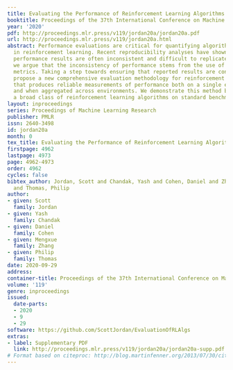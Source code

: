 ```yaml
---
title: Evaluating the Performance of Reinforcement Learning Algorithms
booktitle: Proceedings of the 37th International Conference on Machine Learning
year: '2020'
pdf: http://proceedings.mlr.press/v119/jordan20a/jordan20a.pdf
url: http://proceedings.mlr.press/v119/jordan20a.html
abstract: Performance evaluations are critical for quantifying algorithmic advances
  in reinforcement learning. Recent reproducibility analyses have shown that reported
  performance results are often inconsistent and difficult to replicate. In this work,
  we argue that the inconsistency of performance stems from the use of flawed evaluation
  metrics. Taking a step towards ensuring that reported results are consistent, we
  propose a new comprehensive evaluation methodology for reinforcement learning algorithms
  that produces reliable measurements of performance both on a single environment
  and when aggregated across environments. We demonstrate this method by evaluating
  a broad class of reinforcement learning algorithms on standard benchmark tasks.
layout: inproceedings
series: Proceedings of Machine Learning Research
publisher: PMLR
issn: 2640-3498
id: jordan20a
month: 0
tex_title: Evaluating the Performance of Reinforcement Learning Algorithms
firstpage: 4962
lastpage: 4973
page: 4962-4973
order: 4962
cycles: false
bibtex_author: Jordan, Scott and Chandak, Yash and Cohen, Daniel and Zhang, Mengxue
  and Thomas, Philip
author:
- given: Scott
  family: Jordan
- given: Yash
  family: Chandak
- given: Daniel
  family: Cohen
- given: Mengxue
  family: Zhang
- given: Philip
  family: Thomas
date: 2020-09-29
address: 
container-title: Proceedings of the 37th International Conference on Machine Learning
volume: '119'
genre: inproceedings
issued:
  date-parts:
  - 2020
  - 9
  - 29
software: https://github.com/ScottJordan/EvaluationOfRLAlgs
extras:
- label: Supplementary PDF
  link: http://proceedings.mlr.press/v119/jordan20a/jordan20a-supp.pdf
# Format based on citeproc: http://blog.martinfenner.org/2013/07/30/citeproc-yaml-for-bibliographies/
---
```


